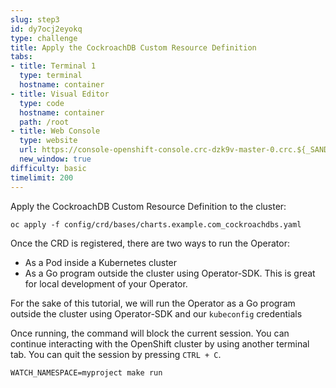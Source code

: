 ```yaml
---
slug: step3
id: dy7ocj2eyokq
type: challenge
title: Apply the CockroachDB Custom Resource Definition
tabs:
- title: Terminal 1
  type: terminal
  hostname: container
- title: Visual Editor
  type: code
  hostname: container
  path: /root
- title: Web Console
  type: website
  url: https://console-openshift-console.crc-dzk9v-master-0.crc.${_SANDBOX_ID}.instruqt.io
  new_window: true
difficulty: basic
timelimit: 200
---
```

Apply the CockroachDB Custom Resource Definition to the cluster:

```
oc apply -f config/crd/bases/charts.example.com_cockroachdbs.yaml
```

Once the CRD is registered, there are two ways to run the Operator:

* As a Pod inside a Kubernetes cluster
* As a Go program outside the cluster using Operator-SDK. This is great for local development of your Operator.

For the sake of this tutorial, we will run the Operator as a Go program outside the cluster using Operator-SDK and our `kubeconfig` credentials

Once running, the command will block the current session. You can continue interacting with the OpenShift cluster by using another terminal tab. You can quit the session by pressing `CTRL + C`.

```
WATCH_NAMESPACE=myproject make run
```
